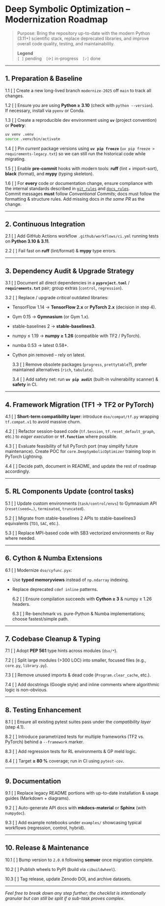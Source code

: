 # Deep Symbolic Optimization – Modernization Roadmap

> Purpose: Bring the repository up-to-date with the modern Python (3.11+) scientific stack, replace deprecated libraries, and improve overall code quality, testing, and maintainability.
>
> **Legend**  
> `[ ]` pending `[⟳]` in-progress `[✓]` done

---

## 1. Preparation & Baseline

1.1 [ ] Create a new long-lived branch `modernize-2025` off `main` to track all changes.

1.2 [ ] Ensure you are using **Python ≥ 3.10** (check with `python --version`).  
 If necessary, install via `pyenv` or Conda.

1.3 [ ] Create a reproducible dev environment using **`uv`** (project convention) or **Poetry**:

```bash
uv venv .venv
source .venv/bin/activate
```

1.4 [ ] Pin _current_ package versions using **`uv pip freeze`** (`uv pip freeze > requirements-legacy.txt`) so we can still run the historical code while migrating.

1.5 [ ] Enable **pre-commit** hooks with modern tools: **ruff** (lint + import-sort), **black** (format), and **mypy** (typing skeleton).

1.6 [ ] For **every** code or documentation change, ensure compliance with the internal standards described in [`git_rules`](../rules/git_rules.md) and [`docs_rules`](../rules/docs_rules.md).  
 Commit messages **must** follow _Conventional Commits_; docs must follow the formatting & structure rules. Add missing docs _in the same PR_ as the change.

---

## 2. Continuous Integration

2.1 [ ] Add GitHub Actions workflow `.github/workflows/ci.yml` running tests on **Python 3.10 & 3.11**.

2.2 [ ] Fail fast on **ruff** (lint/format) & **mypy** type errors.

---

## 3. Dependency Audit & Upgrade Strategy

3.1 [ ] Document all direct dependencies in a **`pyproject.toml`** / **`requirements.txt`** pair; group extras (`control`, `regression`).

3.2 [ ] Replace / upgrade _critical_ outdated libraries:

- TensorFlow 1.14 → **TensorFlow 2.x** or **PyTorch 2.x** (decision in step 4).
- Gym 0.15 → **Gymnasium** (or Gym 1.x).
- stable-baselines 2 → **stable-baselines3**.
- numpy ≤ 1.19 → **numpy ≥ 1.26** (compatible with TF2 / PyTorch).
- numba 0.53 → latest 0.58+.
- Cython pin removed – rely on latest.

  3.3 [ ] Remove obsolete packages (`progress`, `prettytable`?), prefer maintained alternatives (`rich`, `tabulate`).

  3.4 [ ] Add safety net: run **`uv pip audit`** (built-in vulnerability scanner) & **safety** in CI.

---

## 4. Framework Migration (TF1 → TF2 or PyTorch)

4.1 [ ] **Short-term compatibility layer**: introduce `dso/compat/tf.py` wrapping `tf.compat.v1` to avoid massive churn.

4.2 [ ] Refactor session-based code (`tf.Session`, `tf.reset_default_graph`, etc.) to _eager execution_ or **`tf.function`** where possible.

4.3 [ ] Evaluate feasibility of full PyTorch port (may simplify future maintenance). Create POC for `core.DeepSymbolicOptimizer` training loop in PyTorch Lightning.

4.4 [ ] Decide path, document in README, and update the rest of roadmap accordingly.

---

## 5. RL Components Update (control tasks)

5.1 [ ] Update custom environments (`task/control/envs`) to Gymnasium API (`reset(seed=…)`, `terminated`, `truncated`).

5.2 [ ] Migrate from stable-baselines 2 APIs to stable-baselines3 equivalents (`TD3`, `SAC`, etc.).

5.3 [ ] Replace MPI-based code with SB3 vectorized environments or Ray where needed.

---

## 6. Cython & Numba Extensions

6.1 [ ] Modernize `dso/cyfunc.pyx`:

- Use **typed memoryviews** instead of `np.ndarray` indexing.
- Replace deprecated `cdef inline` patterns.

  6.2 [ ] Ensure compilation succeeds with **Cython ≥ 3** & numpy ≥ 1.26 headers.

  6.3 [ ] Re-benchmark vs. pure-Python & Numba implementations; choose fastest/simple path.

---

## 7. Codebase Cleanup & Typing

7.1 [ ] Adopt **PEP 561** type hints across modules (`dso/*`).

7.2 [ ] Split large modules (>300 LOC) into smaller, focused files (e.g., `core.py`, `library.py`).

7.3 [ ] Remove unused imports & dead code (`Program.clear_cache`, etc.).

7.4 [ ] Add docstrings (Google style) and inline comments where algorithmic logic is non-obvious.

---

## 8. Testing Enhancement

8.1 [ ] Ensure all existing pytest suites pass under the _compatibility layer_ (step 4.1).

8.2 [ ] Introduce parametrized tests for multiple frameworks (TF2 vs. PyTorch) behind a `--framework` marker.

8.3 [ ] Add regression tests for RL environments & GP meld logic.

8.4 [ ] Target **≥ 80 %** coverage; run in CI using `pytest-cov`.

---

## 9. Documentation

9.1 [ ] Replace legacy README portions with up-to-date installation & usage guides (Markdown + diagrams).

9.2 [ ] Auto-generate API docs with **mkdocs-material** or **Sphinx** (with `numpydoc`).

9.3 [ ] Add example notebooks under `examples/` showcasing typical workflows (regression, control, hybrid).

---

## 10. Release & Maintenance

10.1 [ ] Bump version to `2.0.0` following **semver** once migration complete.

10.2 [ ] Publish wheels to PyPI (build via `cibuildwheel`).

10.3 [ ] Tag release, update Zenodo DOI, and archive datasets.

---

_Feel free to break down any step further; the checklist is intentionally granular but can still be split if a sub-task proves complex._
